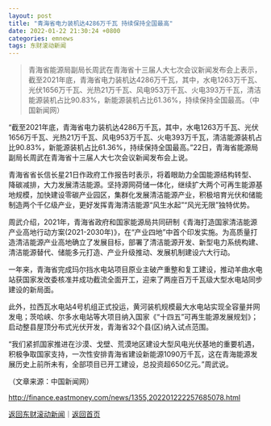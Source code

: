 ```yaml
---
layout: post
title: "青海省电力装机达4286万千瓦 持续保持全国最高"
date: 2022-01-22 21:30:24 +0800
categories: emnews
tags: 东财滚动新闻
---
```

> 青海省能源局副局长周武在青海省十三届人大七次会议新闻发布会上表示，截至2021年底，青海省电力装机达4286万千瓦，其中，水电1263万千瓦、光伏1656万千瓦、光热21万千瓦、风电953万千瓦、火电393万千瓦，清洁能源装机占比90.83%，新能源装机占比61.36%，持续保持全国最高。（中国新闻网）

<p>“截至2021年底，青海省电力装机达4286万千瓦，其中，水电1263万千瓦、光伏1656万千瓦、光热21万千瓦、风电953万千瓦、火电393万千瓦，清洁能源装机占比90.83%，新能源装机占比61.36%，持续保持全国最高。”22日，青海省能源局副局长周武在青海省十三届人大七次会议新闻发布会上说。</p><p>青海省省长信长星21日作政府工作报告时表示，将着眼助力全国能源结构转型、降碳减排，大力发展清洁能源。坚持源网荷储一体化，继续扩大两个可再生能源基地规模，加快建设零碳产业园区，集群化发展清洁能源产业，积极培育光伏和储能制造两个千亿级产业，更好发挥青海清洁能源“风生水起”“风光无限”独特优势。</p><p>周武介绍，2021年，青海省政府和国家能源局共同研制《青海打造国家清洁能源产业高地行动方案(2021-2030年)》，在“产业四地”中首个印发实施。为高质量打造清洁能源产业高地确立了发展目标，部署了清洁能源开发、新型电力系统构建、清洁能源替代、储能多元打造、产业升级推动、发展机制建设六大行动。</p><p>一年来，青海省完成玛尔挡水电站项目原业主破产重整和复工建设，推动羊曲水电站获国家发改委核准并成功截流全面开工，迎来了两座百万千瓦级大型水电站同步建设的新局面。</p><p>此外，拉西瓦水电站4号机组正式投运，黄河装机规模最大水电站实现全容量并网发电；茨哈峡、尔多水电站等大项目纳入国家《“十四五”可再生能源发展规划》；启动整县屋顶分布式光伏开发，青海省32个县(区)纳入试点范围。</p><p>“我们紧抓国家推进在沙漠、戈壁、荒漠地区建设大型风电光伏基地的重要机遇，积极争取国家支持，一次性安排青海省建设新能源1090万千瓦，这在青海能源发展历史上前所未有，全部项目已开工建设，总投资超650亿元。”周武说。</p><p class="em_media">（文章来源：中国新闻网）</p>

<http://finance.eastmoney.com/news/1355,202201222257685078.html>

[返回东财滚动新闻](//finews.withounder.com/emnews/)｜[返回首页](//finews.withounder.com/)